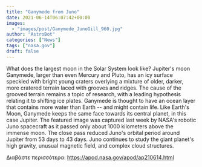 ```yaml
---
title: "Ganymede from Juno"
date: 2021-06-14T06:07:42+00:00
images:
  - "images/post/Ganymede_JunoGill_960.jpg"
author: "AstroBot"
categories: ["News"]
tags: ["nasa.gov"]
draft: false
---
```


What does the largest moon in the Solar System look like? Jupiter's moon Ganymede, larger than even Mercury and Pluto, has an icy surface speckled with bright young craters overlying a mixture of older, darker, more cratered terrain laced with grooves and ridges. The cause of the grooved terrain remains a topic of research, with a leading hypothesis relating it to shifting ice plates.  Ganymede is thought to have an ocean layer that contains more water than Earth -- and might contain life. Like Earth's Moon, Ganymede keeps the same face towards its central planet, in this case Jupiter. The featured image was captured last week by NASA's robotic Juno spacecraft as it passed only about 1000 kilometers above the immense moon. The close pass reduced Juno's orbital period around Jupiter from 53 days to 43 days. Juno continues to study the giant planet's high gravity, unusual magnetic field, and complex cloud structures.  

Διαβάστε περισσότερα: https://apod.nasa.gov/apod/ap210614.html
